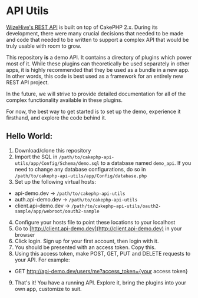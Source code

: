 # API Utils

[WizeHive's REST API](https://developers.wizehive.com/rest-api/) is built on top of CakePHP 2.x. During its development, there were many crucial decisions that needed to be made and code that needed to be written to support a complex API that would be truly usable with room to grow.

This repository **is** a demo API. It contains a directory of plugins which power most of it. While these plugins can theoretically be used separately in other apps, it is highly recommended that they be used as a bundle in a new app. In other words, this code is best used as a framework for an entirely new REST API project.

In the future, we will strive to provide detailed documentation for all of the complex functionality available in these plugins.

For now, the best way to get started is to set up the demo, experience it firsthand, and explore the code behind it.

## Hello World:

1. Download/clone this repository
2. Import the SQL in `/path/to/cakephp-api-utils/app/Config/Schema/demo.sql` to a database named `demo_api`. If you need to change any database configurations, do so in `/path/to/cakephp-api-utils/app/Config/database.php`
3. Set up the following virtual hosts:
  * api-demo.dev -> `/path/to/cakephp-api-utils`
  * auth.api-demo.dev -> `/path/to/cakephp-api-utils`
  * client.api-demo.dev -> `/path/to/cakephp-api-utils/oauth2-sample/app/webroot/oauth2-sample`
4. Configure your hosts file to point these locations to your localhost
5. Go to [http://client.api-demo.dev](http://client.api-demo.dev) in your browser
6. Click login. Sign up for your first account, then login with it.
7. You should be presented with an access token. Copy this.
8. Using this access token, make POST, GET, PUT and DELETE requests to your API. For example:
  * GET http://api-demo.dev/users/me?access_token={your access token}
9. That's it! You have a running API. Explore it, bring the plugins into your own app, customize to suit.
